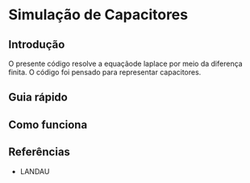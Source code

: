 # Simulação de Capacitores

## Introdução
O presente código resolve a equaçãode laplace por meio da diferença finita. O código foi pensado para representar capacitores.


## Guia rápido

## Como funciona


## Referências

* LANDAU

